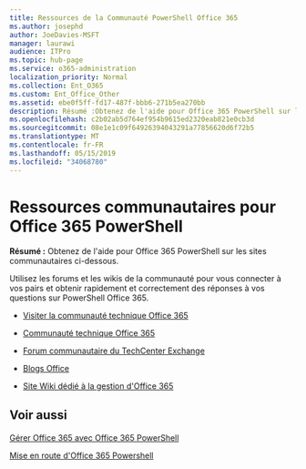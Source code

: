 ```yaml
---
title: Ressources de la Communauté PowerShell Office 365
ms.author: josephd
author: JoeDavies-MSFT
manager: laurawi
audience: ITPro
ms.topic: hub-page
ms.service: o365-administration
localization_priority: Normal
ms.collection: Ent_O365
ms.custom: Ent_Office_Other
ms.assetid: ebe0f5ff-fd17-487f-bbb6-271b5ea270bb
description: Résumé :Obtenez de l'aide pour Office 365 PowerShell sur les sites communautaires ci-dessous.
ms.openlocfilehash: c2b02ab5d764ef954b9615ed2320eab821e0cb3d
ms.sourcegitcommit: 08e1e1c09f64926394043291a77856620d6f72b5
ms.translationtype: MT
ms.contentlocale: fr-FR
ms.lasthandoff: 05/15/2019
ms.locfileid: "34068780"
---
```

# <a name="office-365-powershell-community-resources"></a>Ressources communautaires pour Office 365 PowerShell

 **Résumé :** Obtenez de l'aide pour Office 365 PowerShell sur les sites communautaires ci-dessous.
  
Utilisez les forums et les wikis de la communauté pour vous connecter à vos pairs et obtenir rapidement et correctement des réponses à vos questions sur PowerShell Office 365. 
  
- [Visiter la communauté technique Office 365](https://techcommunity.microsoft.com/t5/Office-365/ct-p/Office365)
    
- [Communauté technique Office 365](https://techcommunity.microsoft.com/t5/Office-365/ct-p/Office365)
    
- [Forum communautaire du TechCenter Exchange](https://social.technet.microsoft.com/Forums/exchange/en-US/home?forum=exchangesvrgeneral)
    
- [Blogs Office](https://blogs.office.com/)
    
- [Site Wiki dédié à la gestion d'Office 365](https://community.office365.com/en-us/w/manage/default.aspx)
    
## <a name="see-also"></a>Voir aussi

#### 

[Gérer Office 365 avec Office 365 PowerShell](manage-office-365-with-office-365-powershell.md)
  
[Mise en route d'Office 365 Powershell](getting-started-with-office-365-powershell.md)

